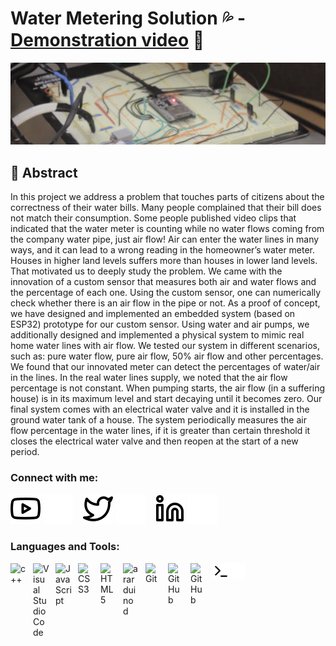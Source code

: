 ﻿# Water Metering Solution 💦 - [Demonstration video][youtube] 👋 

[![backgroundImg](./img/background.png)][youtube]



## 🔭 Abstract

In this project we address a problem that touches parts of citizens about the correctness of their water bills. Many people complained that their bill does not match their consumption.  Some people published video clips that indicated that the water meter is counting while no water flows coming from the company water pipe, just air flow! Air can enter the water lines in many ways, and it can lead to a wrong reading in the homeowner’s water meter. Houses in higher land levels suffers more than houses in lower land levels. That motivated us to deeply study the problem. We came with the innovation of a custom sensor that measures both air and water flows and the percentage of each one. Using the custom sensor, one can numerically check whether there is an air flow in the pipe or not. As a proof of concept, we have designed and implemented an embedded system (based on ESP32) prototype for our custom sensor. Using water and air pumps, we additionally designed and implemented a physical system to mimic real home water lines with air flow.  We tested our system in different scenarios, such as: pure water flow, pure air flow, 50% air flow and other percentages. We found that our innovated meter can detect the percentages of water/air in the lines. In the real water lines supply, we noted that the air flow percentage is not constant. When pumping starts, the air flow (in a suffering house) is in its maximum level and start decaying until it becomes zero. Our final system comes with an electrical water valve and it is installed in the ground water tank of a house. The system periodically measures the air flow percentage in the water lines, if it is greater than certain threshold it closes the electrical water valve and then reopen at the start of a new period. 


### Connect with me:

[![website](./img/youtube-light.svg)][youtubeChannelW]
[![website](./img/youtube-dark.svg)][youtubeChannelD]
&nbsp;&nbsp;
[![website](./img/twitter-light.svg)][twitterW]
[![website](./img/twitter-dark.svg)][twitterD]
&nbsp;&nbsp;
[![website](./img/linkedin-light.svg)][linkedinW]
[![website](./img/linkedin-dark.svg)][linkedinD]


### Languages and Tools:

[<img align="left" alt="c++" width="26px" src="https://upload.wikimedia.org/wikipedia/commons/1/18/ISO_C%2B%2B_Logo.svg" style="padding-right:10px;" />][samepage]
[<img align="left" alt="Visual Studio Code" width="26px" src="https://cdn.jsdelivr.net/gh/devicons/devicon/icons/vscode/vscode-original.svg" style="padding-right:10px;" />][samepage]
[<img align="left" alt="JavaScript" width="26px" src="https://cdn.jsdelivr.net/gh/devicons/devicon/icons/javascript/javascript-original.svg" style="padding-right:10px;" />][samepage]
[<img align="left" alt="CSS3" width="26px" src="https://cdn.jsdelivr.net/gh/devicons/devicon/icons/css3/css3-original.svg" style="padding-right:10px;" />][samepage]
[<img align="left" alt="HTML5" width="26px" src="https://cdn.jsdelivr.net/gh/devicons/devicon/icons/html5/html5-original.svg" style="padding-right:10px;" />][samepage]
[<img align="left" alt="ararduino d" width="26px" src="https://seeklogo.com/images/A/arduino-logo-BC7CBC1DAA-seeklogo.com.png" style="padding-right:10px;" />][samepage]
[<img align="left" alt="Git" width="26px" src="https://cdn.jsdelivr.net/gh/devicons/devicon/icons/git/git-original.svg" style="padding-right:10px;" />][samepage]
[<img align="left" alt="GitHub" width="26px" src="https://user-images.githubusercontent.com/3369400/139447912-e0f43f33-6d9f-45f8-be46-2df5bbc91289.png" style="padding-right:10px;" />][samepageD]
[<img align="left" alt="GitHub" width="26px" src="https://user-images.githubusercontent.com/3369400/139448065-39a229ba-4b06-434b-bc67-616e2ed80c8f.png" style="padding-right:10px;" />][samepageW]
[<img align="left" alt="Terminal" width="26px" src="./img/terminal-light.svg" />][samepageW]
[<img align="left" alt="Terminal" width="26px" src="./img/terminal-dark.svg" />][samepageD]

<br />
<br />

[youtube]: https://www.youtube.com/watch?v=ksbPfUVpSi8
[youtubeChannelW]: https://www.youtube.com/channel/UCVIea0-0IT5Hl7DjlnI-ssQ#gh-light-mode-only
[youtubeChannelD]: https://www.youtube.com/channel/UCVIea0-0IT5Hl7DjlnI-ssQ#gh-dark-mode-only
[twitterW]: https://twitter.com/aziiz_user#gh-light-mode-only
[twitterD]: https://twitter.com/aziiz_user#gh-dark-mode-only
[linkedinW]: https://www.linkedin.com/in/abdulaziz-alminqah-3354a522a#gh-light-mode-only
[linkedinD]: https://www.linkedin.com/in/abdulaziz-alminqah-3354a522a#gh-dark-mode-only
[samepage]: https://github.com/AziizMq/myProject
[samepageW]: https://github.com/AziizMq/myProject#gh-light-mode-only
[samepageD]: https://github.com/AziizMq/myProject#gh-dark-mode-only
